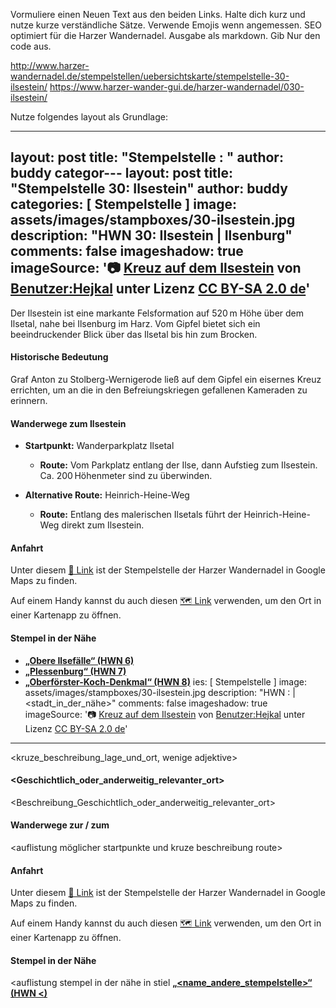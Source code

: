 Vormuliere einen Neuen Text aus den beiden Links. 
Halte dich kurz und nutze kurze verständliche Sätze. Verwende Emojis wenn angemessen.
SEO optimiert für die Harzer Wandernadel.
Ausgabe als markdown. Gib Nur den code aus.

http://www.harzer-wandernadel.de/stempelstellen/uebersichtskarte/stempelstelle-30-ilsestein/
https://www.harzer-wander-gui.de/harzer-wandernadel/030-ilsestein/

Nutze folgendes layout als Grundlage:

---
layout: post
title:  "Stempelstelle <nummer>: <name>"
author: buddy
categor---
layout: post
title:  "Stempelstelle 30: Ilsestein"
author: buddy
categories: [ Stempelstelle ]
image: assets/images/stampboxes/30-ilsestein.jpg
description: "HWN 30: Ilsestein | Ilsenburg"
comments: false
imageshadow: true
imageSource: '📷 [Kreuz auf dem Ilsestein](https://commons.wikimedia.org/wiki/File:Kreuz_auf_dem_Ilsestein.jpg) von <a href="https://de.wikipedia.org/wiki/Benutzer:Hejkal" class="extiw" title="de:Benutzer:Hejkal">Benutzer:Hejkal</a> unter Lizenz [CC BY-SA 2.0 de](https://creativecommons.org/licenses/by-sa/2.0/de/deed.en)'
---

Der Ilsestein ist eine markante Felsformation auf 520 m Höhe über dem Ilsetal, nahe bei Ilsenburg im Harz. Vom Gipfel bietet sich ein beeindruckender Blick über das Ilsetal bis hin zum Brocken.

#### Historische Bedeutung

Graf Anton zu Stolberg-Wernigerode ließ auf dem Gipfel ein eisernes Kreuz errichten, um an die in den Befreiungskriegen gefallenen Kameraden zu erinnern.

#### Wanderwege zum Ilsestein

- **Startpunkt:** Wanderparkplatz Ilsetal
  - **Route:** Vom Parkplatz entlang der Ilse, dann Aufstieg zum Ilsestein. Ca. 200 Höhenmeter sind zu überwinden.

- **Alternative Route:** Heinrich-Heine-Weg
  - **Route:** Entlang des malerischen Ilsetals führt der Heinrich-Heine-Weg direkt zum Ilsestein.

#### Anfahrt

Unter diesem [📍 Link](https://www.google.com/maps/dir/?api=1&origin=&destination=51.84634%2C%2010.66313) ist der Stempelstelle der Harzer Wandernadel in Google Maps zu finden.

<div class="android-only">
  Auf einem Handy kannst du auch diesen 
  <a href="geo:51.84634,10.66313">🗺️ Link</a> 
  verwenden, um den Ort in einer Kartenapp zu öffnen.
  <p></p>
</div>

#### Stempel in der Nähe

- [**„Obere Ilsefälle“ (HWN 6)**](/stempelstelle-6-bremer-huette-obere-ilsefaelle)
- [**„Plessenburg“ (HWN 7)**](/stempelstelle-7-gasthaus-plessenburg)
- [**„Oberförster-Koch-Denkmal“ (HWN 8)**](/stempelstelle-8-stempelsbuche)
ies: [ Stempelstelle ]
image: assets/images/stampboxes/30-ilsestein.jpg
description: "HWN <nummer>: <name> | <stadt_in_der_nähe>"
comments: false
imageshadow: true
imageSource: '📷 [Kreuz auf dem Ilsestein](https://commons.wikimedia.org/wiki/File:Kreuz_auf_dem_Ilsestein.jpg) von <a href="https://de.wikipedia.org/wiki/Benutzer:Hejkal" class="extiw" title="de:Benutzer:Hejkal">Benutzer:Hejkal</a> unter Lizenz [CC BY-SA 2.0 de](https://creativecommons.org/licenses/by-sa/2.0/de/deed.en)'
---

<kruze_beschreibung_lage_und_ort, wenige adjektive>



#### <Geschichtlich_oder_anderweitig_relevanter_ort>

<Beschreibung_Geschichtlich_oder_anderweitig_relevanter_ort>

#### Wanderwege zur / zum <namen>

<auflistung möglicher startpunkte und kruze beschreibung route>

#### Anfahrt

Unter diesem [📍 Link](https://www.google.com/maps/dir/?api=1&origin=&destination=<Latitude>%2C%20<Longitude>) ist der Stempelstelle der Harzer Wandernadel in Google Maps zu finden.


<div class="android-only">
  Auf einem Handy kannst du auch diesen 
  <a href="geo:<Latitude>,<Longitude>">🗺️ Link</a> 
  verwenden, um den Ort in einer Kartenapp zu öffnen.
  <p></p>
</div>

#### Stempel in der Nähe
<auflistung stempel in der nähe in stiel [**„<name_andere_stempelstelle>“ (HWN <)**](/stempelstelle-<nummer>-<name_snail_case>)